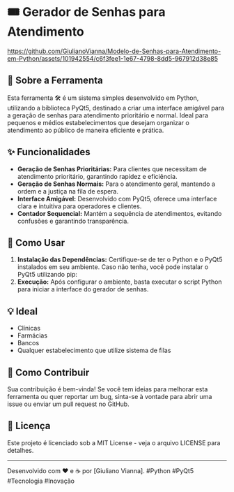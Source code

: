 # 🎟️ Gerador de Senhas para Atendimento

https://github.com/GiulianoVianna/Modelo-de-Senhas-para-Atendimento-em-Python/assets/101942554/c6f3fee1-1e67-4798-8dd5-967912d38e85

## 📌 Sobre a Ferramenta

Esta ferramenta 🛠️ é um sistema simples desenvolvido em Python, utilizando a biblioteca PyQt5, destinado a criar uma interface amigável para a geração de senhas para atendimento prioritário e normal. Ideal para pequenos e médios estabelecimentos que desejam organizar o atendimento ao público de maneira eficiente e prática.

## ✨ Funcionalidades

- **Geração de Senhas Prioritárias:** Para clientes que necessitam de atendimento prioritário, garantindo rapidez e eficiência.
- **Geração de Senhas Normais:** Para o atendimento geral, mantendo a ordem e a justiça na fila de espera.
- **Interface Amigável:** Desenvolvido com PyQt5, oferece uma interface clara e intuitiva para operadores e clientes.
- **Contador Sequencial:** Mantém a sequência de atendimentos, evitando confusões e garantindo transparência.

## 🚀 Como Usar

1. **Instalação das Dependências:**
   Certifique-se de ter o Python e o PyQt5 instalados em seu ambiente. Caso não tenha, você pode instalar o PyQt5 utilizando pip:
2. **Execução:**
Após configurar o ambiente, basta executar o script Python para iniciar a interface do gerador de senhas.

## 💡 Ideal

- Clínicas
- Farmácias
- Bancos
- Qualquer estabelecimento que utilize sistema de filas

## 🤔 Como Contribuir

Sua contribuição é bem-vinda! Se você tem ideias para melhorar esta ferramenta ou quer reportar um bug, sinta-se à vontade para abrir uma issue ou enviar um pull request no GitHub.

## 📖 Licença

Este projeto é licenciado sob a MIT License - veja o arquivo LICENSE para detalhes.

---

Desenvolvido com ❤️ e ☕ por [Giuliano Vianna]. #Python #PyQt5 #Tecnologia #Inovação

